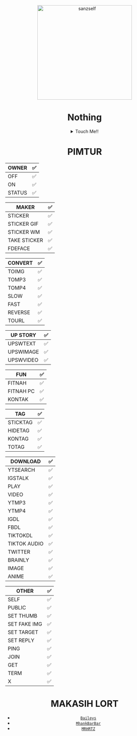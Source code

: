 <div align="center">
<img src="https://i.ibb.co/qCHNd0j/36fa310d84b9844bbea4eaf9d6462eed5d6127c6.jpg" alt="sanzself" width="300" />

# Nothing 

<details>
<summary>Touch Me!!</summary>

##

<details>
<summary>Ingredient/Bahan</summary>

```bash
> Android Version
> termux
> WhatsApp
> 2 HandPhone

> Laptop Version
> Gunakan Terminal Git bash Atau sejenisnya
> Sudah Terinstall Node Js Dan Sudah Ter Add path
```

</details>

##

<details>
<summary>Install On Termux</summary>

```bash
> termux-setup-storage
(allow it)
> pkg update -y
> pkg upgrade -y
> pkg install git -y
> git clone https://github.com/sanzorez/sabot
> cd sabot
> npm cache clear
> bash install.sh
> npm audit fix
> npm start / node index.js
> scan Qr xd
```

</details>

##

<details><summary>Install On PC/VPS/RDP</summary>

- Download [`libwebp & tutorial`](https://developers.google.com/speed/webp/download)
- Download [`FFmpeg`](https://ffmpeg.org/download.html) - And Touch Me From [`Tutorial Installing`](http://blog.gregzaal.com/how-to-install-ffmpeg-on-windows/)
- Download [`Wget & tutorial`](http://gnuwin32.sourceforge.net/packages/wget.htm)
- Download [`tesseract-ocr`](https://tesseract-ocr.github.io/tessdoc/Downloads.html) - And Touch Me From [`Tutorial Installing`](https://emop.tamu.edu/Installing-Tesseract-Windows8)
- Download [`NodeJS`](https://nodejs.org/en/download/)
- Download [`Git`](https://git-scm.com/downloads) - And Touch Me From [`Tutorial Installing`](https://phoenixnap.com/kb/how-to-install-git-windows)

##

```bash
( if that is all done installed / jika  semua sudah terinstall )
> git clone https://github.com/sanzorez/sabot
> cd sabot
> bash install.sh
> npm start
> Scan Qr xD
```
</details>

</details>

##


# PIMTUR

| OWNER |✅|
| ------------- | ------------- |
| OFF |✅|
| ON |✅|
| STATUS |✅|

| MAKER |✅|
| ------------- | ------------- |
| STICKER |✅|
| STICKER GIF |✅|
| STICKER WM |✅|
| TAKE STICKER |✅|
| FDEFACE |✅|

| CONVERT |✅|
| ------------- | ------------- |
| TOIMG |✅|
| TOMP3 |✅|
| TOMP4 |✅|
| SLOW |✅|
| FAST |✅|
| REVERSE |✅|
| TOURL |✅|

| UP STORY |✅|
| ------------- | ------------- |
| UPSWTEXT |✅|
| UPSWIMAGE |✅|
| UPSWVIDEO  |✅|

| FUN |✅|
| ------------- | ------------- |
| FITNAH |✅|
| FITNAH PC |✅|
| KONTAK |✅|


| TAG |✅|
| ------------- | ------------- |
| STICKTAG |✅|
| HIDETAG |✅|
| KONTAG |✅|
| TOTAG |✅|

| DOWNLOAD |✅|
| ------------- | ------------- |
| YTSEARCH |✅|
| IGSTALK |✅|
| PLAY |✅|
| VIDEO |✅|
| YTMP3 |✅|
| YTMP4 |✅|
| IGDL |✅|
| FBDL |✅|
| TIKTOKDL |✅|
| TIKTOK AUDIO |✅|
| TWITTER |✅|
| BRAINLY |✅|
| IMAGE |✅|
| ANIME |✅|

| OTHER |✅|
| ------------- | ------------- |
| SELF |✅|
| PUBLIC |✅|
| SET THUMB |✅|
| SET FAKE IMG |✅|
| SET TARGET |✅|
| SET REPLY |✅|
| PING |✅|
| JOIN |✅|
| GET |✅|
| TERM |✅|
| X |✅|

  # MAKASIH LORT
* [`Baileys`](https://github.com/adiwajshing/Baileys)
* [`MhankBarBar`](https://github.com/MhankBarBar)
* [`MRHRTZ`](https://github.com/MRHRTZ)
  
  

